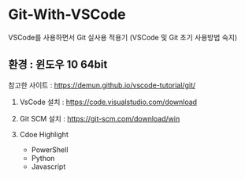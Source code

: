 # Git-With-VSCode
VSCode를 사용하면서 Git 실사용 적용기
(VSCode 및 Git 초기 사용방법 숙지)

## 환경 : 윈도우 10 64bit

참고한 사이트 : <https://demun.github.io/vscode-tutorial/git/>

1. VsCode 설치 : 
<https://code.visualstudio.com/download>

1. Git SCM 설치 : 
<https://git-scm.com/download/win>

1. Cdoe Highlight
    - PowerShell
    - Python
    - Javascript